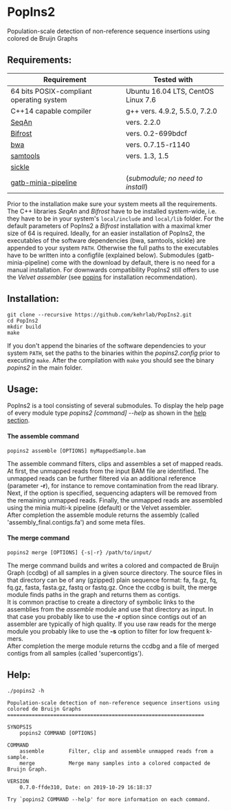 # PopIns2
Population-scale detection of non-reference sequence insertions using colored de Bruijn Graphs

## Requirements:

| Requirement | Tested with |
| --- | --- |
| 64 bits POSIX-compliant operating system | Ubuntu 16.04 LTS, CentOS Linux 7.6 |
| C++14 capable compiler | g++ vers. 4.9.2, 5.5.0, 7.2.0 |
| [SeqAn](https://www.seqan.de/) | vers. 2.2.0 |
| [Bifrost](https://github.com/pmelsted/bfgraph) | vers. 0.2-699bdcf |
| [bwa](https://github.com/lh3/bwa) | vers. 0.7.15-r1140 |
| [samtools](https://github.com/samtools/samtools) | vers. 1.3, 1.5 |
| [sickle](https://github.com/najoshi/sickle) |  |
| [gatb-minia-pipeline](https://github.com/Krannich479/gatb-minia-pipeline) | (*submodule; no need to install*) |

Prior to the installation make sure your system meets all the requirements. The C++ libraries *SeqAn* and *Bifrost* have to be installed system-wide, i.e. they have to be in your system's `local/include` and `local/lib` folder. For the default parameters of PopIns2 a *Bifrost* installation with a maximal kmer size of 64 is required. Ideally, for an easier installation of PopIns2, the executables of the software dependencies (bwa, samtools, sickle) are appended to your system `PATH`. Otherwise the full paths to the executables have to be written into a configfile (explained below). Submodules (gatb-minia-pipeline) come with the download by default, there is no need for a manual installation. For downwards compatibility PopIns2 still offers to use the *Velvet assembler* (see [popins](https://github.com/bkehr/popins) for installation recommendation).

## Installation:

```
git clone --recursive https://github.com/kehrlab/PopIns2.git
cd PopIns2
mkdir build
make
```

If you don't append the binaries of the software dependencies to your system `PATH`, set the paths to the binaries within the *popins2.config* prior to executing `make`. After the compilation with `make` you should see the binary *popins2* in the main folder.

## Usage:

PopIns2 is a tool consisting of several submodules. To display the help page of every module type _popins2 [command] --help_ as shown in the [help section](#help). 

#### The assemble command
```
popins2 assemble [OPTIONS] myMappedSample.bam
```
The assemble command filters, clips and assembles a set of mapped reads. At first, the unmapped reads from the input BAM file are identified.
The unmapped reads can be further filtered via an additional reference (parameter __-r__), for instance to remove contamination from the read library.
Next, if the option is specified, sequencing adapters will be removed from the remaining unmapped reads.
Finally, the unmapped reads are assembled using the minia multi-k pipeline (default) or the Velvet assembler. \
After completion the assemble module returns the assembly (called 'assembly_final.contigs.fa') and some meta files.

#### The merge command
```
popins2 merge [OPTIONS] {-s|-r} /path/to/input/
```
The merge command builds and writes a colored and compacted de Bruijn Graph (ccdbg) of all samples in a given source directory.
The source files in that directory can be of any (gzipped) plain sequence format: fa, fa.gz, fq, fq.gz, fasta, fasta.gz, fastq or fastq.gz.
Once the ccdbg is built, the merge module finds paths in the graph and returns them as contigs. \
It is common practise to create a directory of symbolic links to the assemblies from the _assemble_ module and use that directory as input.
In that case you probably like to use the __-r__ option since contigs out of an assembler are typically of high quality.
If you use raw reads for the merge module you probably like to use the __-s__ option to filter for low frequent k-mers. \
After completion the merge module returns the ccdbg and a file of merged contigs from all samples (called 'supercontigs').

## Help:

```
./popins2 -h

Population-scale detection of non-reference sequence insertions using colored de Bruijn Graphs
================================================================

SYNOPSIS
    popins2 COMMAND [OPTIONS]

COMMAND
    assemble        Filter, clip and assemble unmapped reads from a sample.
    merge           Merge many samples into a colored compacted de Bruijn Graph.

VERSION
    0.7.0-ffde310, Date: on 2019-10-29 16:18:37

Try `popins2 COMMAND --help' for more information on each command.

```
